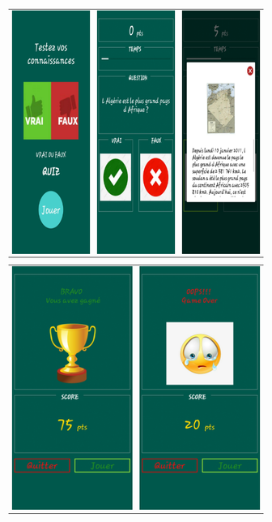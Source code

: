 
  <table>
 
  <tr>
    <td><img src="https://github.com/Meftahbouchra/Quiz/blob/master/screenshot/Screenshot_20200416-164354_Quiz.jpg" width=270 height=480></td>
    <td><img src="https://github.com/Meftahbouchra/Quiz/blob/master/screenshot/Screenshot_20200416-164357_Quiz.jpg" width=270 height=480></td>
    <td><img src="https://github.com/Meftahbouchra/Quiz/blob/master/screenshot/Screenshot_20200416-164402_Quiz.jpg" width=270 height=480></td>
 
  </tr>
 </table>
 <table>

  <tr>
    <td><img src="https://github.com/Meftahbouchra/Quiz/blob/master/screenshot/Screenshot_20200416-164420_Quiz.jpg" width=270 height=480></td>
    <td><img  src="https://github.com/Meftahbouchra/Quiz/blob/master/screenshot/Screenshot_20200416-164434_Quiz.jpg" width=270 height=480></td>
   
  </tr>
 </table>
